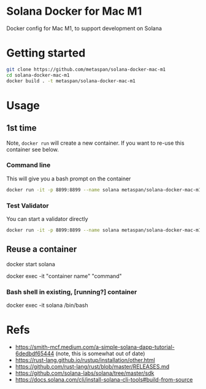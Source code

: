 # Solana Docker for Mac M1
Docker config for Mac M1, to support development on Solana

# Getting started

``` bash
git clone https://github.com/metaspan/solana-docker-mac-m1
cd solana-docker-mac-m1
docker build . -t metaspan/solana-docker-mac-m1
```

# Usage

## 1st time

Note, `docker run` will create a new container. If you want to re-use this container see below.

### Command line
This will give you a bash prompt on the container
```bash
docker run -it -p 8899:8899 --name solana metaspan/solana-docker-mac-m1
```

### Test Validator
You can start a validator directly
```bash
docker run -it -p 8899:8899 --name solana metaspan/solana-docker-mac-m1 solana-test-validator
```

## Reuse a container

docker start solana

docker exec -it "container name" "command"
  
### Bash shell in existing, [running?] container

docker exec -it solana /bin/bash

# Refs
- https://smith-mcf.medium.com/a-simple-solana-dapp-tutorial-6dedbdf65444 (note, this is somewhat out of date)
- https://rust-lang.github.io/rustup/installation/other.html
- https://github.com/rust-lang/rust/blob/master/RELEASES.md
- https://github.com/solana-labs/solana/tree/master/sdk
- https://docs.solana.com/cli/install-solana-cli-tools#build-from-source
